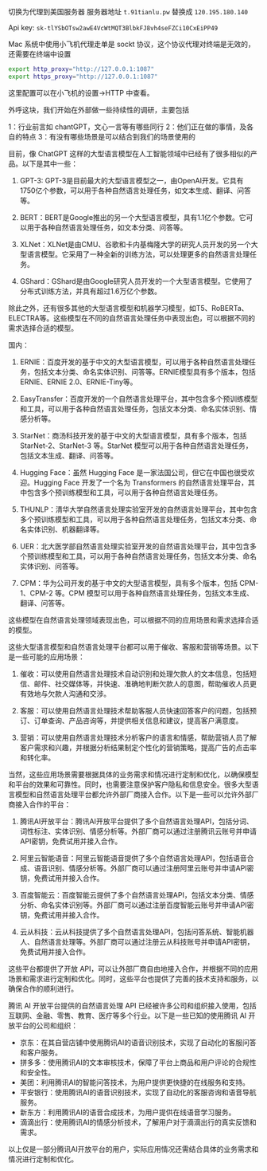 
切换为代理到美国服务器
服务器地址 `t.91tianlu.pw` 替换成 `120.195.180.140`

Api key:
`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`


Mac 系统中使用小飞机代理走单是 sockt 协议，这个协议代理对终端是无效的，还需要在终端中设置

```sh
export http_proxy="http://127.0.0.1:1087"
export https_proxy="http://127.0.0.1:1087"
```

这里配置可以在小飞机的设置->HTTP 中查看。



外呼这块，我们开始在外部做一些持续性的调研，主要包括

1：行业前言如 chantGPT，文心一言等有哪些同行
2：他们正在做的事情，及各自的特点
3：有没有哪些场景是可以结合到我们的场景使用的

目前，像 ChatGPT 这样的大型语言模型在人工智能领域中已经有了很多相似的产品。以下是其中一些：

1.  GPT-3: GPT-3是目前最大的大型语言模型之一，由OpenAI开发。它具有1750亿个参数，可以用于各种自然语言处理任务，如文本生成、翻译、问答等。
    
2.  BERT：BERT是Google推出的另一个大型语言模型，具有1.1亿个参数。它可以用于各种自然语言处理任务，如文本分类、问答等。
    
3.  XLNet：XLNet是由CMU、谷歌和卡内基梅隆大学的研究人员开发的另一个大型语言模型。它采用了一种全新的训练方法，可以处理更多的自然语言处理任务。
    
4.  GShard：GShard是由Google研究人员开发的一个大型语言模型。它使用了分布式训练方法，并具有超过1.6万亿个参数。
    

除此之外，还有很多其他的大型语言模型和机器学习模型，如T5、RoBERTa、ELECTRA等。这些模型在不同的自然语言处理任务中表现出色，可以根据不同的需求选择合适的模型。


国内：

1.  ERNIE：百度开发的基于中文的大型语言模型，可以用于各种自然语言处理任务，包括文本分类、命名实体识别、问答等。ERNIE模型具有多个版本，包括ERNIE、ERNIE 2.0、ERNIE-Tiny等。
    
2.  EasyTransfer：百度开发的一个自然语言处理平台，其中包含多个预训练模型和工具，可以用于各种自然语言处理任务，包括文本分类、命名实体识别、情感分析等。
    
3.  StarNet：商汤科技开发的基于中文的大型语言模型，具有多个版本，包括 StarNet-2、StarNet-3 等。StarNet 模型可以用于各种自然语言处理任务，包括文本生成、翻译、问答等。

4.  Hugging Face：虽然 Hugging Face 是一家法国公司，但它在中国也很受欢迎。Hugging Face 开发了一个名为 Transformers 的自然语言处理平台，其中包含多个预训练模型和工具，可以用于各种自然语言处理任务。
    
5.  THUNLP：清华大学自然语言处理实验室开发的自然语言处理平台，其中包含多个预训练模型和工具，可以用于各种自然语言处理任务，包括文本分类、命名实体识别、机器翻译等。
    
6.  UER：北大医学部自然语言处理实验室开发的自然语言处理平台，其中包含多个预训练模型和工具，可以用于各种自然语言处理任务，包括文本分类、命名实体识别、问答等。
    
7.  CPM：华为公司开发的基于中文的大型语言模型，具有多个版本，包括 CPM-1、CPM-2 等。CPM 模型可以用于各种自然语言处理任务，包括文本生成、翻译、问答等。

这些模型在自然语言处理领域表现出色，可以根据不同的应用场景和需求选择合适的模型。


这些大型语言模型和自然语言处理平台都可以用于催收、客服和营销等场景。以下是一些可能的应用场景：

1.  催收：可以使用自然语言处理技术自动识别和处理欠款人的文本信息，包括短信、邮件、社交媒体等，并快速、准确地判断欠款人的意图，帮助催收人员更有效地与欠款人沟通和交涉。

2.  客服：可以使用自然语言处理技术帮助客服人员快速回答客户的问题，包括预订、订单查询、产品咨询等，并提供相关信息和建议，提高客户满意度。

3.  营销：可以使用自然语言处理技术分析客户的语言和情感，帮助营销人员了解客户需求和兴趣，并根据分析结果制定个性化的营销策略，提高广告的点击率和转化率。


当然，这些应用场景需要根据具体的业务需求和情况进行定制和优化，以确保模型和平台的效果和可靠性。同时，也需要注意保护客户隐私和信息安全。很多大型语言模型和自然语言处理平台都允许外部厂商接入合作。以下是一些可以允许外部厂商接入合作的平台：

1.  腾讯AI开放平台：腾讯AI开放平台提供了多个自然语言处理API，包括分词、词性标注、实体识别、情感分析等。外部厂商可以通过注册腾讯云账号并申请API密钥，免费试用并接入合作。

2.  阿里云智能语音：阿里云智能语音提供了多个自然语言处理API，包括语音合成、语音识别、情感分析等。外部厂商可以通过注册阿里云账号并申请API密钥，免费试用并接入合作。

3.  百度智能云：百度智能云提供了多个自然语言处理API，包括文本分类、情感分析、命名实体识别等。外部厂商可以通过注册百度智能云账号并申请API密钥，免费试用并接入合作。

4.  云从科技：云从科技提供了多个自然语言处理API，包括问答系统、智能机器人、自然语言处理等。外部厂商可以通过注册云从科技账号并申请API密钥，免费试用并接入合作。


这些平台都提供了开放 API，可以让外部厂商自由地接入合作，并根据不同的应用场景和需求进行定制和优化。同时，这些平台也提供了完善的技术支持和服务，以确保合作的顺利进行。


腾讯 AI 开放平台提供的自然语言处理 API 已经被许多公司和组织接入使用，包括互联网、金融、零售、教育、医疗等多个行业。以下是一些已知的使用腾讯 AI 开放平台的公司和组织：

-   京东：在其自营店铺中使用腾讯AI的语音识别技术，实现了自动化的客服问答和客户服务。
-   拼多多：使用腾讯AI的文本审核技术，保障了平台上商品和用户评论的合规性和安全性。
-   美团：利用腾讯AI的智能问答技术，为用户提供更快捷的在线服务和支持。
-   平安银行：使用腾讯AI的语音识别技术，实现了自动化的客服咨询和语音导航服务。
-   新东方：利用腾讯AI的语音合成技术，为用户提供在线语音学习服务。
-   滴滴出行：使用腾讯AI的情感分析技术，了解用户对于滴滴出行的真实反馈和需求。

以上仅是一部分腾讯AI开放平台的用户，实际应用情况还需结合具体的业务需求和情况进行定制和优化。









